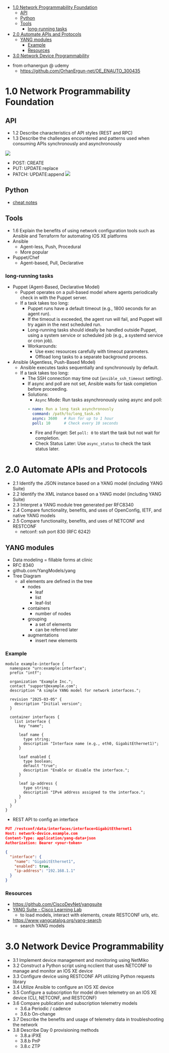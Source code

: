 
- [1.0 Network Programmability Foundation](#10-network-programmability-foundation)
  - [API](#api)
  - [Python](#python)
  - [Tools](#tools)
    - [long-running tasks](#long-running-tasks)
- [2.0 Automate APIs and Protocols](#20-automate-apis-and-protocols)
  - [YANG modules](#yang-modules)
    - [Example](#example)
    - [Resources](#resources)
- [3.0 Network Device Programmability](#30-network-device-programmability)

* from orhanergun @ udemy
  * https://github.com/OrhanErgun-net/OE_ENAUTO_300435

# 1.0 Network Programmability Foundation

## API

* 1.2 Describe characteristics of API styles (REST and RPC)
* 1.3 Describe the challenges encountered and patterns used when consuming APIs synchronously and asynchronously

![](img/2025-03-05-11-19-45.png)
* POST: CREATE
* PUT: UPDATE:replace
* PATCH: UPDATE:append
![](img/2025-02-28-16-31-08.png)

## Python

* [cheat notes](./python.md)

## Tools

* 1.6 Explain the benefits of using network configuration tools such as Ansible and Terraform for automating IOS XE platforms
* Ansible
  * Agent-less, Push, Procedural
  * More popular
* Puppet/Chef
  * Agent-based, Pull, Declarative

### long-running tasks

* Puppet (Agent-Based, Declarative Model)
  * Puppet operates on a pull-based model where agents periodically check in with the Puppet server.
  * If a task takes too long:
    * Puppet runs have a default timeout (e.g., 1800 seconds for an agent run).
    * If the timeout is exceeded, the agent run will fail, and Puppet will try again in the next scheduled run.
    * Long-running tasks should ideally be handled outside Puppet, using a system service or scheduled job (e.g., a systemd service or cron job).
    * Workarounds:
      * Use exec resources carefully with timeout parameters.
      * Offload long tasks to a separate background process.
* Ansible (Agentless, Push-Based Model)
  * Ansible executes tasks sequentially and synchronously by default.
  * If a task takes too long:
    * The SSH connection may time out (`ansible_ssh_timeout` setting).
    * If async and poll are not set, Ansible waits for task completion before proceeding.
    * Solutions:
      * `Async` Mode: Run tasks asynchronously using async and poll:
      ```yaml
      - name: Run a long task asynchronously
        command: /path/to/long_task.sh
        async: 3600   # Run for up to 1 hour
        poll: 10      # Check every 10 seconds
      ```
      * Fire and Forget: Set `poll: 0` to start the task but not wait for completion.
      * Check Status Later: Use `async_status` to check the task status later.

# 2.0 Automate APIs and Protocols

* 2.1 Identify the JSON instance based on a YANG model (including YANG Suite)
* 2.2 Identify the XML instance based on a YANG model (including YANG Suite)
* 2.3 Interpret a YANG module tree generated per RFC8340
* 2.4 Compare functionality, benefits, and uses of OpenConfig, IETF, and native YANG models
* 2.5 Compare functionality, benefits, and uses of NETCONF and RESTCONF
  * netconf: ssh port 830 (RFC 6242)

## YANG modules

* Data modeling = fillable forms at clinic
* RFC 8340
* github.com/YangModels/yang
* Tree Diagram
  * all elements are defined in the tree
    * nodes
      * leaf
      * list
      * leaf-list
    * containers
      * number of nodes
    * grouping
      * a set of elements
      * can be referred later
    * augmentations
      * insert new elements

### Example

```yang
module example-interface {
  namespace "urn:example:interface";
  prefix "intf";

  organization "Example Inc.";
  contact "support@example.com";
  description "A simple YANG model for network interfaces.";

  revision "2025-03-05" {
    description "Initial version";
  }

  container interfaces {
    list interface {
      key "name";
      
      leaf name {
        type string;
        description "Interface name (e.g., eth0, GigabitEthernet1)";
      }

      leaf enabled {
        type boolean;
        default "true";
        description "Enable or disable the interface.";
      }

      leaf ip-address {
        type string;
        description "IPv4 address assigned to the interface.";
      }
    }
  }
}
```

* REST API to config an interface

```json
PUT /restconf/data/interfaces/interface=GigabitEthernet1
Host: network-device.example.com
Content-Type: application/yang-data+json
Authorization: Bearer <your-token>

{
  "interface": {
    "name": "GigabitEthernet1",
    "enabled": true,
    "ip-address": "192.168.1.1"
  }
}
```

### Resources

* https://github.com/CiscoDevNet/yangsuite
* [YANG Suite - Cisco Learning Lab](https://developer.cisco.com/learning/labs/intro-yangsuite/introduction-launching-yang-suite/)
  * to load models, interact with elements, create RESTCONF urls, etc.
* https://www.yangcatalog.org/yang-search
  * search YANG models

# 3.0 Network Device Programmability

* 3.1 Implement device management and monitoring using NetMiko
* 3.2 Construct a Python script using ncclient that uses NETCONF to manage and monitor an IOS XE device
* 3.3 Configure device using RESTCONF API utilizing Python requests library
* 3.4 Utilize Ansible to configure an IOS XE device
* 3.5 Configure a subscription for model driven telemetry on an IOS XE device (CLI, NETCONF, and RESTCONF)
* 3.6 Compare publication and subscription telemetry models
  * 3.6.a Periodic / cadence
  * 3.6.b On-change
* 3.7 Describe the benefits and usage of telemetry data in troubleshooting the network
* 3.8 Describe Day 0 provisioning methods
  * 3.8.a iPXE
  * 3.8.b PnP
  * 3.8.c ZTP
